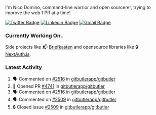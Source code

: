 
I'm Nico Domino, command-line warrior and open sourcerer, trying to improve the web 1 PR at a time!

[![Twitter Badge](https://img.shields.io/badge/-@ndom91-1ca0f1?style=flat-square&labelColor=1ca0f1&logo=twitter&logoColor=white&link=https://twitter.com/ndom91)](https://twitter.com/ndom91) [![Linkedin Badge](https://img.shields.io/badge/-ndom91-blue?style=flat-square&logo=Linkedin&logoColor=white&link=https://www.linkedin.com/in/ndom91/)](https://www.linkedin.com/in/ndom91/) [![Gmail Badge](https://img.shields.io/badge/-yo@ndo.dev-c14438?style=flat-square&logo=mail.ru&logoColor=white&link=mailto:yo@ndo.dev)](mailto:yo@ndo.dev)

### Currently Working On..

Side projects like 📬 [Briefkasten](https://briefkastenhq.com) and opensource libraries like 🔒 [NextAuth.js](https://github.com/nextauthjs/next-auth).

<!--START_SECTION_PROFILE_VIEWS:readme-info-->
<!--END_SECTION_PROFILE_VIEWS:readme-info-->

<!--START_SECTION_DAILY_COMMIT:readme-info-->
<!--END_SECTION_DAILY_COMMIT:readme-info-->

<!--START_SECTION_WEEKLY_COMMIT:readme-info-->
<!--END_SECTION_WEEKLY_COMMIT:readme-info-->

### Latest Activity

<!--START_SECTION:activity-->
1. 🗣 Commented on [#2516](https://github.com/gitbutlerapp/gitbutler/issues/2516#issuecomment-2305195544) in [gitbutlerapp/gitbutler](https://github.com/gitbutlerapp/gitbutler)
2. 💪 Opened PR [#4741](https://github.com/gitbutlerapp/gitbutler/pull/4741) in [gitbutlerapp/gitbutler](https://github.com/gitbutlerapp/gitbutler)
3. 🗣 Commented on [#2516](https://github.com/gitbutlerapp/gitbutler/issues/2516#issuecomment-2305069252) in [gitbutlerapp/gitbutler](https://github.com/gitbutlerapp/gitbutler)
4. 🗣 Commented on [#2509](https://github.com/gitbutlerapp/gitbutler/issues/2509#issuecomment-2305010466) in [gitbutlerapp/gitbutler](https://github.com/gitbutlerapp/gitbutler)
5. 🔒 Closed issue [#2509](https://github.com/gitbutlerapp/gitbutler/issues/2509) in [gitbutlerapp/gitbutler](https://github.com/gitbutlerapp/gitbutler)
<!--END_SECTION:activity-->
